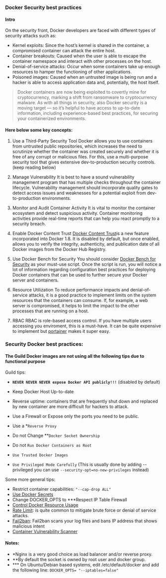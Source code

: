 
### Docker Security best practices

#### Intro

On the security front, Docker developers are faced with different types of security attacks such as:

- Kernel exploits: Since the host’s kernel is shared in the container, a compromised container can attack the entire host.
- Container breakouts: Caused when the user is able to escape the container namespace and interact with other processes on the host.
- Denial-of-service attacks: Occur when some containers take up enough resources to hamper the functioning of other applications.
- Poisoned images: Caused when an untrusted image is being run and a hacker is able to access application data and, potentially, the host itself.

> Docker containers are now being exploited to covertly mine for cryptocurrency, marking a shift from ransomware to cryptocurrency malware. 
As with all things in security, also Docker security is a moving target — so it’s helpful to have access to up-to-date information, including experience-based best practices, for securing your containerized environments.

#### Here below some key concepts:

1. Use a Third-Party Security Tool
Docker allows you to use containers from untrusted public repositories, which increases the need to scrutinize whether the container was created securely and whether it is free of any corrupt or malicious files. For this, use a multi-purpose security tool that gives extensive dev-to-production security controls.(keep reading below)

2. Manage Vulnerability
It is best to have a sound vulnerability management program that has multiple checks throughout the container lifecycle. Vulnerability management should incorporate quality gates to detect access issues and weaknesses for a potential exploit from dev-to-production environments.

3. Monitor and Audit Container Activity
It is vital to monitor the container ecosystem and detect suspicious activity. Container monitoring activities provide real-time reports that can help you react promptly to a security breach.

4. Enable Docker Content Trust
[Docker Content Trust](<https://docs.docker.com/engine/security/trust/> )is a new feature incorporated into Docker 1.8. It is disabled by default, but once enabled, allows you to verify the integrity, authenticity, and publication date of all Docker images from the Docker Hub Registry.

5. Use Docker Bench for Security
You should consider [Docker Bench for Security](https://github.com/docker/docker-bench-security) as your must-use script. Once the script is run, you will notice a lot of information regarding configuration best practices for deploying Docker containers that can be used to further secure your Docker server and containers.

6. Resource Utilization
To reduce performance impacts and denial-of-service attacks, it is a good practice to implement limits on the system resources that the containers can consume. If, for example, a web server is compromised, it helps to limit the impact to the other processes that are running on a host.

7. RBAC
RBAC is role-based access control. If you have multiple users accessing you enviroment, this is a must-have. It can be quite expensive to implement but [portainer](https://www.funkypenguin.co.nz/blog/docker-rbac-with-portainer/) makes it super easy.

### Security Docker best practices: 

#### The Guild Docker images are not using all the following tips due to functional purpose

Guild tips:
- **`NEVER NEVER NEVER expose Docker API publicly!!!`** (disabled by default)

- Keep Docker Host Up-to-date
- Reverse uptime: containers that are frequently shut down and replaced by new container are more difficult for hackers to attack.
- Use a Firewall or Expose only the ports you need to be public.
- Use a *`Reverse Proxy`
- Do not Change **`Docker Socket Ownership`
- Do not `Run Docker Containers as Root`
- `Use Trusted Docker Images`
- `Use Privileged Mode Carefully` (This is usually done by adding --privileged you can use `--security-opt=no-new-privileges` instead)

Some more general tips:
- Restrict container capabilities: `"--cap-drop ALL"`
- [Use Docker Secrets](https://www.docker.com/blog/docker-secrets-management/)
- Change DOCKER_OPTS to ***Respect IP Table Firewall 
- [Control Docker Resource Usage](https://docs.docker.com/config/containers/resource_constraints/)
- [Rate Limit](https://docs.docker.com/docker-hub/download-rate-limit/): is quite common to mitigate brute force or denial of service attacks.
- [Fail2ban](https://www.fail2ban.org/wiki/index.php/Main_Page): Fail2ban scans your log files and bans IP address that shows malicious intent
- [Container Vulnerability Scanner](https://github.com/quay/clair)

#### Notes:
- *Nginx is a very good choice as load balancer and/or reverse proxy.
- **By default the socket is owned by root user and docker group.
- *** On Ubuntu/Debian based systems, edit /etc/default/docker and add the following line: ```DOCKER_OPTS= "--iptables=false"```
